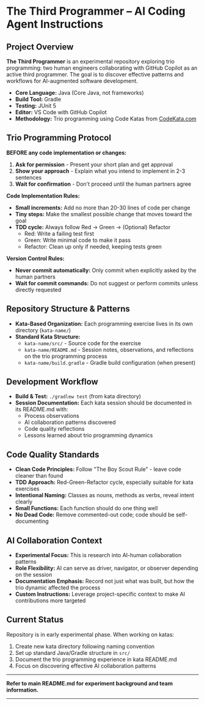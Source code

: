 # The Third Programmer – AI Coding Agent Instructions

## Project Overview

**The Third Programmer** is an experimental repository exploring trio programming: two human engineers collaborating with GitHub Copilot as an active third programmer. The goal is to discover effective patterns and workflows for AI-augmented software development.

- **Core Language:** Java (Core Java, not frameworks)
- **Build Tool:** Gradle
- **Testing:** JUnit 5
- **Editor:** VS Code with GitHub Copilot
- **Methodology:** Trio programming using Code Katas from [CodeKata.com](http://codekata.com/)

## Trio Programming Protocol

**BEFORE any code implementation or changes:**

1. **Ask for permission** - Present your short plan and get approval
2. **Show your approach** - Explain what you intend to implement in 2-3 sentences
3. **Wait for confirmation** - Don't proceed until the human partners agree

**Code Implementation Rules:**

- **Small increments:** Add no more than 20-30 lines of code per change
- **Tiny steps:** Make the smallest possible change that moves toward the goal
- **TDD cycle:** Always follow Red → Green → (Optional) Refactor
  - Red: Write a failing test first
  - Green: Write minimal code to make it pass
  - Refactor: Clean up only if needed, keeping tests green

**Version Control Rules:**

- **Never commit automatically:** Only commit when explicitly asked by the human partners
- **Wait for commit commands:** Do not suggest or perform commits unless directly requested

## Repository Structure & Patterns

- **Kata-Based Organization:** Each programming exercise lives in its own directory (`kata-name/`)
- **Standard Kata Structure:**
  - `kata-name/src/` - Source code for the exercise
  - `kata-name/README.md` - Session notes, observations, and reflections on the trio programming process
  - `kata-name/build.gradle` - Gradle build configuration (when present)

## Development Workflow

- **Build & Test:** `./gradlew test` (from kata directory)
- **Session Documentation:** Each kata session should be documented in its README.md with:
  - Process observations
  - AI collaboration patterns discovered
  - Code quality reflections
  - Lessons learned about trio programming dynamics

## Code Quality Standards

- **Clean Code Principles:** Follow "The Boy Scout Rule" - leave code cleaner than found
- **TDD Approach:** Red-Green-Refactor cycle, especially suitable for kata exercises
- **Intentional Naming:** Classes as nouns, methods as verbs, reveal intent clearly
- **Small Functions:** Each function should do one thing well
- **No Dead Code:** Remove commented-out code; code should be self-documenting

## AI Collaboration Context

- **Experimental Focus:** This is research into AI-human collaboration patterns
- **Role Flexibility:** AI can serve as driver, navigator, or observer depending on the session
- **Documentation Emphasis:** Record not just what was built, but how the trio dynamic affected the process
- **Custom Instructions:** Leverage project-specific context to make AI contributions more targeted

## Current Status

Repository is in early experimental phase. When working on katas:

1. Create new kata directory following naming convention
2. Set up standard Java/Gradle structure in `src/`
3. Document the trio programming experience in kata README.md
4. Focus on discovering effective AI collaboration patterns

---

**Refer to main README.md for experiment background and team information.**

---
